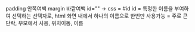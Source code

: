 
padding 안쪽여백
margin 바깥여백
id="" -> css = #id
id = 특정한 이름을 부여하여 선택하는 선택자로,  html 화면 내에서 하나의 이름으로 한번만 사용가능
   = 주로 큰 단락, 부모에서 사용, 위치이동, 이름 